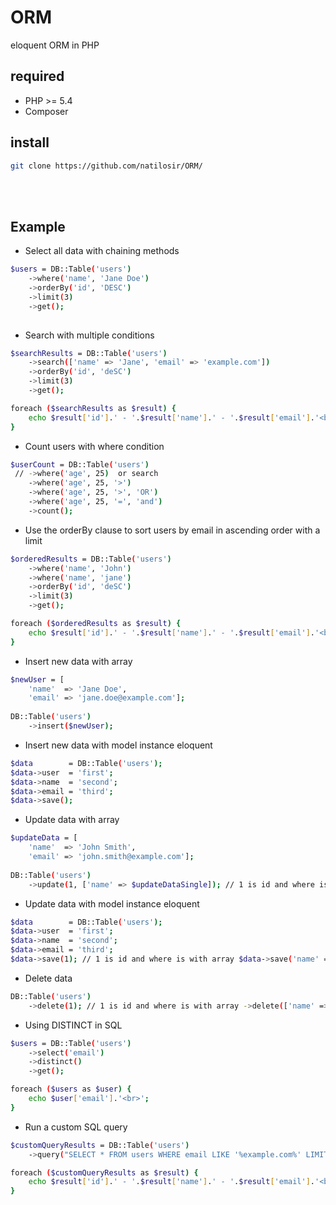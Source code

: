 # ORM
eloquent ORM in PHP

## required

- PHP >= 5.4
- Composer

## install

```bash
git clone https://github.com/natilosir/ORM/
```
<br><br>

## Example

- Select all data with chaining methods
```bash
$users = DB::Table('users')
    ->where('name', 'Jane Doe')
    ->orderBy('id', 'DESC')
    ->limit(3)
    ->get();
    
```

- Search with multiple conditions
```bash
$searchResults = DB::Table('users')
    ->search(['name' => 'Jane', 'email' => 'example.com'])
    ->orderBy('id', 'deSC')
    ->limit(3)
    ->get();

foreach ($searchResults as $result) {
    echo $result['id'].' - '.$result['name'].' - '.$result['email'].'<br>';
}
```

- Count users with where condition
```bash
$userCount = DB::Table('users')
 // ->where('age', 25)  or search
    ->where('age', 25, '>')
    ->where('age', 25, '>', 'OR')
    ->where('age', 25, '=', 'and')
    ->count();
```

- Use the orderBy clause to sort users by email in ascending order with a limit
```bash
$orderedResults = DB::Table('users')
    ->where('name', 'John')
    ->where('name', 'jane')
    ->orderBy('id', 'deSC')
    ->limit(3)
    ->get();

foreach ($orderedResults as $result) {
    echo $result['id'].' - '.$result['name'].' - '.$result['email'].'<br>';
}
```

- Insert new data with array
```bash
$newUser = [
    'name'  => 'Jane Doe',
    'email' => 'jane.doe@example.com'];
    
DB::Table('users')
    ->insert($newUser);
```

- Insert new data with model instance eloquent
```bash
$data        = DB::Table('users');
$data->user  = 'first';
$data->name  = 'second';
$data->email = 'third';
$data->save();
```

- Update data with array
```bash
$updateData = [
    'name'  => 'John Smith',
    'email' => 'john.smith@example.com'];
    
DB::Table('users')
    ->update(1, ['name' => $updateDataSingle]); // 1 is id and where is with array ->update(['name' => 'second'], ['name' => $updateDataSingle]);
```

- Update data with model instance eloquent
```bash
$data        = DB::Table('users');
$data->user  = 'first';
$data->name  = 'second';
$data->email = 'third';
$data->save(1); // 1 is id and where is with array $data->save('name' => 'Jane Doe'); 
```

- Delete data
```bash
DB::Table('users')
    ->delete(1); // 1 is id and where is with array ->delete(['name' => 'Jane Doe']);
```

- Using DISTINCT in SQL
```bash
$users = DB::Table('users')
    ->select('email')
    ->distinct()
    ->get();

foreach ($users as $user) {
    echo $user['email'].'<br>';
}
```

- Run a custom SQL query
```bash
$customQueryResults = DB::Table('users')
    ->query("SELECT * FROM users WHERE email LIKE '%example.com%' LIMIT 5");

foreach ($customQueryResults as $result) {
    echo $result['id'].' - '.$result['name'].' - '.$result['email'].'<br>';
}
```

